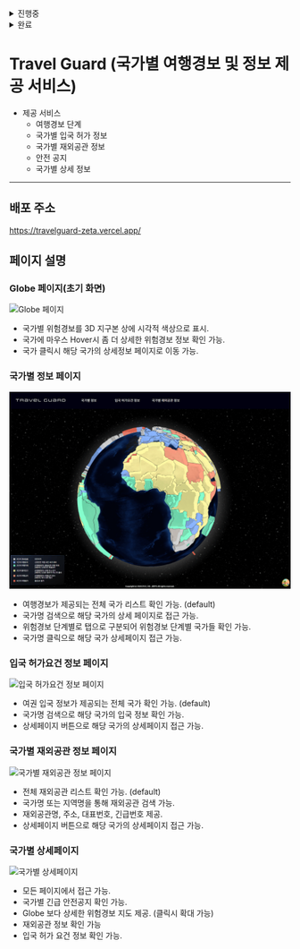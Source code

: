 <details>
<summary>진행중</summary>
- [ ] GeoJSON과 여행경보 API fetch 데이터를 병합하여 Globe 렌더링 시 반복된 비교 연산 줄이기(필요성 판단 중).
- [ ] (추후) 국가별 커뮤니티 게시판, 국가별 채팅방 구현(백엔드 도)

</details>

<details>
<summary>완료</summary>

- [x] 데이터 fetch 오류 시, 재 요청 구현.
- [x] react-helmet을 이용한 SEO 최적화.
- [x] react-globe-gl을 이용한 지구 구현.
- [x] Globe에 GeoJSON 정보를 이용 국가 Polygon 적용.
- [x] Globe 국가 타일에 Fetch 받아온 위험경보 매치
- [x] Globe의 Polygon에 마우스 Hover시 해당 국가 내용 표시.
- [x] React-Query와 axios를 활용하여 API fetch 훅 작성.
- [x] 여행경보 API + 입국 허가요건 정보 API를 fetch 받은 후 새로운 데이터 타입을 반환하는 util 함수 작성(useMemo 활용하여 새로운 fetch시에만 연산).
- [x] 입국 허가요건 정보 페이지 구현.
- [x] 국가별 재외공관 정보 페이지 구현.
- [x] 국가별 상세페이지 구현.
- [x] 모달 창 구현.
- [x] Globe의 Polygon 클릭시 상세 페이지 이동 구현.
- [x] Mobile, LargeMobile, Tablet, LargeTablet, Desktop 반응형 레이아웃 구현.
- [x] 글로벌 Theme을 이용한 레이아웃 정형화*(개선 예정)*
- [x] Suspense와 React Query의 isLoading을 활용하여, 데이터 fetch 중 대체 컨텐츠 보여주기.
- [x] import lazy를 이용하여 렌더링 속도 향상 시키기.

</details>

# Travel Guard (국가별 여행경보 및 정보 제공 서비스)

- 제공 서비스
  - 여행경보 단계
  - 국가별 입국 허가 정보
  - 국가별 재외공관 정보
  - 안전 공지
  - 국가별 상세 정보

---

## 배포 주소

https://travelguard-zeta.vercel.app/

## 페이지 설명

### Globe 페이지(초기 화면)

![Globe 페이지](./docs/Globe.gif)

- 국가별 위험경보를 3D 지구본 상에 시각적 색상으로 표시.
- 국가에 마우스 Hover시 좀 더 상세한 위험경보 정보 확인 가능.
- 국가 클릭시 해당 국가의 상세정보 페이지로 이동 가능.

### 국가별 정보 페이지

![국가별 정보 페이지](./docs/Countries.gif)

- 여행경보가 제공되는 전체 국가 리스트 확인 가능. (default)
- 국가명 검색으로 해당 국가의 상세 페이지로 접근 가능.
- 위험경보 단계별로 탭으로 구분되어 위험경보 단계별 국가들 확인 가능.
- 국가명 클릭으로 해당 국가 상세페이지 접근 가능.

### 입국 허가요건 정보 페이지

![입국 허가요건 정보 페이지](./docs/Permission.gif)

- 여권 입국 정보가 제공되는 전체 국가 확인 가능. (default)
- 국가명 검색으로 해당 국가의 입국 정보 확인 가능.
- 상세페이지 버튼으로 해당 국가의 상세페이지 접근 가능.

### 국가별 재외공관 정보 페이지

![국가별 재외공관 정보 페이지](./docs/Embassies.gif)

- 전체 재외공관 리스트 확인 가능. (default)
- 국가명 또는 지역명을 통해 재외공관 검색 가능.
- 재외공관명, 주소, 대표번호, 긴급번호 제공.
- 상세페이지 버튼으로 해당 국가의 상세페이지 접근 가능.

### 국가별 상세페이지

![국가별 상세페이지](./docs/detail.gif)

- 모든 페이지에서 접근 가능.
- 국가별 긴급 안전공지 확인 가능.
- Globe 보다 상세한 위험경보 지도 제공. (클릭시 확대 가능)
- 재외공관 정보 확인 가능
- 입국 허가 요건 정보 확인 가능.

